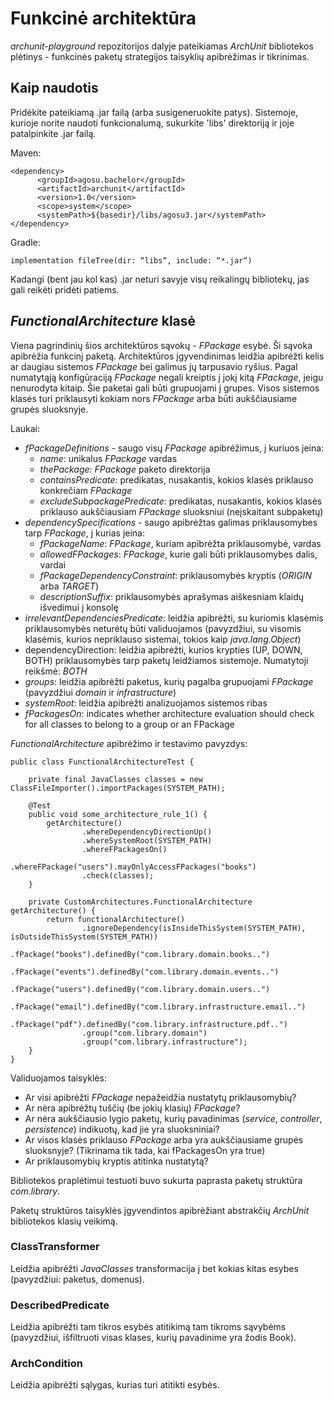 # Funkcinė architektūra
<i>archunit-playground</i> repozitorijos dalyje pateikiamas <i>ArchUnit</i> bibliotekos plėtinys - funkcinės paketų strategijos
taisyklių apibrėžimas ir tikrinimas.

## Kaip naudotis
Pridėkite pateikiamą .jar failą (arba susigeneruokite patys). Sistemoje, kurioje norite naudoti funkcionalumą, sukurkite
'libs' direktoriją ir joje patalpinkite .jar failą.

Maven:
````
<dependency>
      <groupId>agosu.bachelor</groupId>
      <artifactId>archunit</artifactId>
      <version>1.0</version>
      <scope>system</scope>
      <systemPath>${basedir}/libs/agosu3.jar</systemPath>
</dependency>

````

Gradle:
````
implementation fileTree(dir: “libs“, include: “*.jar“)

````

Kadangi (bent jau kol kas) .jar neturi savyje visų reikalingų bibliotekų, jas gali reikėti pridėti patiems.

## <i>FunctionalArchitecture</i> klasė
Viena pagrindinių šios architektūros sąvokų - <i>FPackage</i> esybė. Ši sąvoka apibrėžia funkcinį paketą.
Architektūros įgyvendinimas leidžia apibrėžti kelis ar daugiau sistemos <i>FPackage</i> bei galimus jų tarpusavio
ryšius. Pagal numatytąją konfigūraciją <i>FPackage</i> negali kreiptis į jokį kitą <i>FPackage</i>, jeigu nenurodyta kitaip.
Šie paketai gali būti grupuojami į grupes. Visos sistemos klasės turi priklausyti kokiam nors <i>FPackage</i>
arba būti aukščiausiame grupės sluoksnyje.

Laukai:
<ul>
    <li><i>fPackageDefinitions</i> - saugo visų <i>FPackage</i> apibrėžimus, į kuriuos įeina:
        <ul>
            <li><i>name</i>: unikalus <i>FPackage</i> vardas</li>
            <li><i>thePackage</i>: <i>FPackage</i> paketo direktorija</li>
            <li><i>containsPredicate</i>: predikatas, nusakantis, kokios klasės priklauso konkrečiam <i>FPackage</i></li>
            <li><i>excludeSubpackagePredicate</i>: predikatas, nusakantis, kokios klasės priklauso
            aukščiausiam <i>FPackage</i> sluoksniui (neįskaitant subpaketų)</li>
        </ul>
    </li>
    <li><i>dependencySpecifications</i> - saugo apibrėžtas galimas priklausomybes tarp <i>FPackage</i>,
    į kurias įeina:
        <ul>
            <li><i>fPackageName</i>: <i>FPackage</i>, kuriam apibrėžta priklausomybė, vardas</li>
            <li><i>allowedFPackages</i>: <i>FPackage</i>, kurie gali būti priklausomybes dalis, vardai</li>
            <li><i>fPackageDependencyConstraint</i>: priklausomybės kryptis (<i>ORIGIN</i> arba <i>TARGET</i>)</li>
            <li><i>descriptionSuffix</i>: priklausomybės aprašymas aiškesniam klaidų išvedimui į konsolę</li>
        </ul>
    </li>
    <li><i>irrelevantDependenciesPredicate</i>: leidžia apibrėžti, su kuriomis klasėmis priklausomybės neturėtų
    būti validuojamos (pavyzdžiui, su visomis klasėmis, kurios nepriklauso sistemai, tokios kaip <i>java.lang.Object</i>)</li>
    <li>dependencyDirection: leidžia apibrėžti, kurios krypties (UP, DOWN, BOTH) priklausomybės tarp paketų leidžiamos
    sistemoje. Numatytoji reikšmė: <i>BOTH</i></li>
    <li><i>groups</i>: leidžia apibrėžti paketus, kurių pagalba grupuojami <i>FPackage</i> (pavyzdžiui <i>domain</i> ir <i>infrastructure</i>)</li>
    <li><i>systemRoot</i>: leidžia apibrėžti analizuojamos sistemos ribas</li>
    <li><i>fPackagesOn</i>: indicates whether architecture evaluation should check for all classes to belong to a group or an FPackage</li>
</ul>

<i>FunctionalArchitecture</i> apibrėžimo ir testavimo pavyzdys:

````
public class FunctionalArchitectureTest {

    private final JavaClasses classes = new ClassFileImporter().importPackages(SYSTEM_PATH);

    @Test
    public void some_architecture_rule_1() {
        getArchitecture()
                .whereDependencyDirectionUp()
                .whereSystemRoot(SYSTEM_PATH)
                .whereFPackagesOn()
                .whereFPackage("users").mayOnlyAccessFPackages("books")
                .check(classes);
    }

    private CustomArchitectures.FunctionalArchitecture getArchitecture() {
        return functionalArchitecture()
                .ignoreDependency(isInsideThisSystem(SYSTEM_PATH), isOutsideThisSystem(SYSTEM_PATH))
                .fPackage("books").definedBy("com.library.domain.books..")
                .fPackage("events").definedBy("com.library.domain.events..")
                .fPackage("users").definedBy("com.library.domain.users..")
                .fPackage("email").definedBy("com.library.infrastructure.email..")
                .fPackage("pdf").definedBy("com.library.infrastructure.pdf..")
                .group("com.library.domain")
                .group("com.library.infrastructure");
    }
}
````

Validuojamos taisyklės:
<ul>
    <li>Ar visi apibrėžti <i>FPackage</i> nepažeidžia nustatytų priklausomybių?</li>
    <li>Ar nėra apibrėžtų tuščių (be jokių klasių) <i>FPackage</i>?</li>
    <li>Ar nėra aukščiausio lygio paketų, kurių pavadinimas (<i>service</i>, <i>controller</i>, <i>persistence</i>) indikuotų, kad jie yra sluoksniniai?</li>
    <li>Ar visos klasės priklauso <i>FPackage</i> arba yra aukščiausiame grupės sluoksnyje? (Tikrinama tik tada, kai fPackagesOn yra true)</li>
    <li>Ar priklausomybių kryptis atitinka nustatytą?</li>
</ul>

Bibliotekos praplėtimui testuoti buvo sukurta paprasta paketų struktūra <i>com.library</i>.

Paketų struktūros taisyklės įgyvendintos apibrėžiant abstrakčių <i>ArchUnit</i> bibliotekos
klasių veikimą.

### ClassTransformer
Leidžia apibrėžti <i>JavaClasses</i> transformacija į bet kokias kitas esybes (pavyzdžiui: paketus, domenus).

### DescribedPredicate
Leidžia apibrėžti tam tikros esybės atitikimą tam tikroms sąvybėms (pavyzdžiui, išfiltruoti visas klases, kurių pavadinime yra žodis Book).

### ArchCondition
Leidžia apibrėžti sąlygas, kurias turi atitikti esybės.